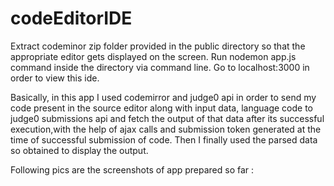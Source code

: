 # codeEditorIDE
Extract codeminor zip folder provided in the public directory so that the appropriate editor gets displayed on the screen.
Run nodemon app.js command inside the directory via command line. 
Go to localhost:3000 in order to view this ide.  


Basically, in this app I used codemirror and judge0 api in order to send my code present in the source editor along with input data,
language code to judge0 submissions api and fetch the output of that data after its successful execution,with the help of
ajax calls and submission token generated at the time of successful submission of code.
Then I finally used the parsed data so obtained to display the output.

Following pics are the screenshots of app prepared so far :


